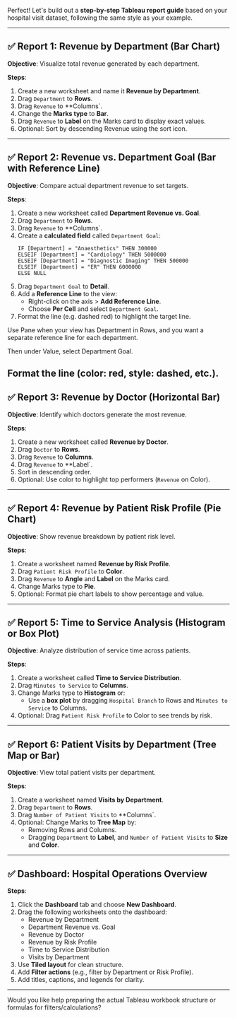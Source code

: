 Perfect! Let's build out a **step-by-step Tableau report guide** based on your hospital visit dataset, following the same style as your example.

---

## ✅ **Report 1: Revenue by Department (Bar Chart)**

**Objective**: Visualize total revenue generated by each department.

**Steps**:
1. Create a new worksheet and name it **Revenue by Department**.
2. Drag `Department` to **Rows**.
3. Drag `Revenue` to **Columns`.
4. Change the **Marks type** to **Bar**.
5. Drag `Revenue` to **Label** on the Marks card to display exact values.
6. Optional: Sort by descending Revenue using the sort icon.

---

## ✅ **Report 2: Revenue vs. Department Goal (Bar with Reference Line)**

**Objective**: Compare actual department revenue to set targets.

**Steps**:
1. Create a new worksheet called **Department Revenue vs. Goal**.
2. Drag `Department` to **Rows**.
3. Drag `Revenue` to **Columns`.
4. Create a **calculated field** called `Department Goal`:
   ``` 
   IF [Department] = "Anaesthetics" THEN 300000
   ELSEIF [Department] = "Cardiology" THEN 5000000
   ELSEIF [Department] = "Diagnostic Imaging" THEN 500000
   ELSEIF [Department] = "ER" THEN 6000000
   ELSE NULL
   ```
5. Drag `Department Goal` to **Detail**.
6. Add a **Reference Line** to the view:
   - Right-click on the axis > **Add Reference Line**.
   - Choose **Per Cell** and select `Department Goal`.
7. Format the line (e.g. dashed red) to highlight the target line.

Use Pane when your view has Department in Rows, and you want a separate reference line for each department.

Then under Value, select Department Goal.

Format the line (color: red, style: dashed, etc.).
---

## ✅ **Report 3: Revenue by Doctor (Horizontal Bar)**

**Objective**: Identify which doctors generate the most revenue.

**Steps**:
1. Create a new worksheet called **Revenue by Doctor**.
2. Drag `Doctor` to **Rows**.
3. Drag `Revenue` to **Columns**.
4. Drag `Revenue` to **Label`.
5. Sort in descending order.
6. Optional: Use color to highlight top performers (`Revenue` on Color).

---

## ✅ **Report 4: Revenue by Patient Risk Profile (Pie Chart)**

**Objective**: Show revenue breakdown by patient risk level.

**Steps**:
1. Create a worksheet named **Revenue by Risk Profile**.
2. Drag `Patient Risk Profile` to **Color**.
3. Drag `Revenue` to **Angle** and **Label** on the Marks card.
4. Change Marks type to **Pie**.
5. Optional: Format pie chart labels to show percentage and value.

---

## ✅ **Report 5: Time to Service Analysis (Histogram or Box Plot)**

**Objective**: Analyze distribution of service time across patients.

**Steps**:
1. Create a worksheet called **Time to Service Distribution**.
2. Drag `Minutes to Service` to **Columns**.
3. Change Marks type to **Histogram** or:
   - Use a **box plot** by dragging `Hospital Branch` to Rows and `Minutes to Service` to Columns.
4. Optional: Drag `Patient Risk Profile` to Color to see trends by risk.

---

## ✅ **Report 6: Patient Visits by Department (Tree Map or Bar)**

**Objective**: View total patient visits per department.

**Steps**:
1. Create a worksheet named **Visits by Department**.
2. Drag `Department` to **Rows**.
3. Drag `Number of Patient Visits` to **Columns`.
4. Optional: Change Marks to **Tree Map** by:
   - Removing Rows and Columns.
   - Dragging `Department` to **Label**, and `Number of Patient Visits` to **Size** and **Color**.

---

## ✅ **Dashboard: Hospital Operations Overview**

**Steps**:
1. Click the **Dashboard** tab and choose **New Dashboard**.
2. Drag the following worksheets onto the dashboard:
   - Revenue by Department
   - Department Revenue vs. Goal
   - Revenue by Doctor
   - Revenue by Risk Profile
   - Time to Service Distribution
   - Visits by Department
3. Use **Tiled layout** for clean structure.
4. Add **Filter actions** (e.g., filter by Department or Risk Profile).
5. Add titles, captions, and legends for clarity.

---

Would you like help preparing the actual Tableau workbook structure or formulas for filters/calculations?
